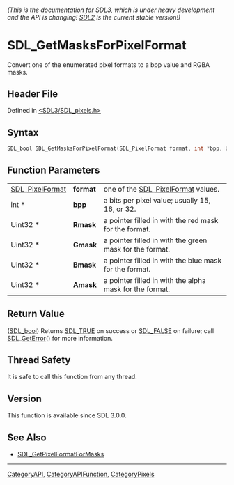 ###### (This is the documentation for SDL3, which is under heavy development and the API is changing! [SDL2](https://wiki.libsdl.org/SDL2/) is the current stable version!)
# SDL_GetMasksForPixelFormat

Convert one of the enumerated pixel formats to a bpp value and RGBA masks.

## Header File

Defined in [<SDL3/SDL_pixels.h>](https://github.com/libsdl-org/SDL/blob/main/include/SDL3/SDL_pixels.h)

## Syntax

```c
SDL_bool SDL_GetMasksForPixelFormat(SDL_PixelFormat format, int *bpp, Uint32 *Rmask, Uint32 *Gmask, Uint32 *Bmask, Uint32 *Amask);
```

## Function Parameters

|                                    |            |                                                         |
| ---------------------------------- | ---------- | ------------------------------------------------------- |
| [SDL_PixelFormat](SDL_PixelFormat) | **format** | one of the [SDL_PixelFormat](SDL_PixelFormat) values.   |
| int *                              | **bpp**    | a bits per pixel value; usually 15, 16, or 32.          |
| Uint32 *                           | **Rmask**  | a pointer filled in with the red mask for the format.   |
| Uint32 *                           | **Gmask**  | a pointer filled in with the green mask for the format. |
| Uint32 *                           | **Bmask**  | a pointer filled in with the blue mask for the format.  |
| Uint32 *                           | **Amask**  | a pointer filled in with the alpha mask for the format. |

## Return Value

([SDL_bool](SDL_bool)) Returns [SDL_TRUE](SDL_TRUE) on success or
[SDL_FALSE](SDL_FALSE) on failure; call [SDL_GetError](SDL_GetError)() for
more information.

## Thread Safety

It is safe to call this function from any thread.

## Version

This function is available since SDL 3.0.0.

## See Also

- [SDL_GetPixelFormatForMasks](SDL_GetPixelFormatForMasks)

----
[CategoryAPI](CategoryAPI), [CategoryAPIFunction](CategoryAPIFunction), [CategoryPixels](CategoryPixels)


